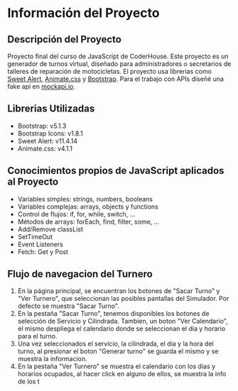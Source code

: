 # Información del Proyecto
## Descripción del Proyecto

Proyecto final del curso de JavaScript de CoderHouse.
Este proyecto es un generador de turnos virtual, diseñado para administradores o secretarios de talleres de reparación de motocicletas.
El proyecto usa librerias como [Sweet Alert](https://sweetalert2.github.io/), [Animate.css](https://animate.style/) y [Bootstrap](https://getbootstrap.com/).
Para el trabajo con APIs diseñé una fake api en [mockapi.io](https://mockapi.io/projects).

## Librerias Utilizadas
- Bootstrap: v5.1.3
- Bootstrap Icons: v1.8.1
- Sweet Alert: v11.4.14 
- Animate.css: v4.1.1

## Conocimientos propios de JavaScript aplicados al Proyecto
- Variables simples: strings, numbers, booleans
- Variables complejas: arrays, objects y functions
- Control de flujos: if, for, while, switch, ...
- Métodos de arrays: forEach, find, filter, some, ...
- Add/Remove classList
- SetTimeOut
- Event Listeners
- Fetch: Get y Post

## Flujo de navegacion del Turnero
1. En la página principal, se encuentran los botones de "Sacar Turno" y "Ver Turnero", que seleccionan las posibles pantallas del Simulador. Por defecto se muestra "Sacar Turno".
2. En la pestaña "Sacar Turno", tenemos disponibles los botones de selección de Servicio y Cilindrada. Tambien, un boton "Ver Calendario", el mismo despliega el calendario donde se seleccionan el dia y horario para el turno.
3. Una vez seleccionados el servicio, la cilindrada, el dia y la hora del turno, al presionar el boton "Generar turno" se guarda el mismo y se muestra la informacion.
4. En la pestaña "Ver Turnero" se muestra el calendario con los dias y horarios ocupados, al hacer click en alguno de ellos, se muestra la info de los t
